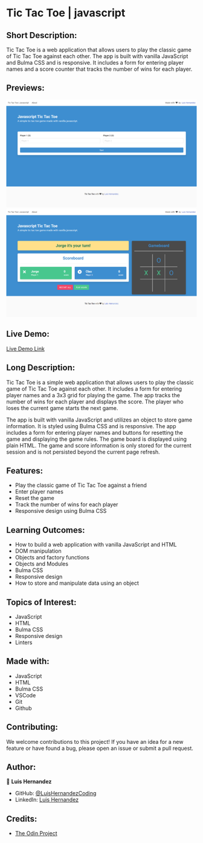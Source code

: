 # Tic Tac Toe | javascript

## Short Description:
Tic Tac Toe is a web application that allows users to play the classic game of Tic Tac Toe against each other. The app is built with vanilla JavaScript and Bulma CSS and is responsive. It includes a form for entering player names and a score counter that tracks the number of wins for each player.

## Previews:
![Tic Tac Toe Preview - Input names](./previews/names.png)
![Tic Tac Toe Preview - Game board](./previews/game.png)

## Live Demo:
[Live Demo Link](https://luishernandezcoding.github.io/tic-tac-toe-javascript/)

## Long Description:
Tic Tac Toe is a simple web application that allows users to play the classic game of Tic Tac Toe against each other. It includes a form for entering player names and a 3x3 grid for playing the game. The app tracks the number of wins for each player and displays the score. The player who loses the current game starts the next game.

The app is built with vanilla JavaScript and utilizes an object to store game information. It is styled using Bulma CSS and is responsive. The app includes a form for entering player names and buttons for resetting the game and displaying the game rules. The game board is displayed using plain HTML. The game and score information is only stored for the current session and is not persisted beyond the current page refresh.

## Features:
- Play the classic game of Tic Tac Toe against a friend
- Enter player names
- Reset the game
- Track the number of wins for each player
- Responsive design using Bulma CSS

## Learning Outcomes:
- How to build a web application with vanilla JavaScript and HTML
- DOM manipulation
- Objects and factory functions
- Objects and Modules
- Bulma CSS
- Responsive design
- How to store and manipulate data using an object

## Topics of Interest:
- JavaScript
- HTML
- Bulma CSS
- Responsive design
- Linters

## Made with:
- JavaScript
- HTML
- Bulma CSS
- VSCode
- Git
- Github

## Contributing:
We welcome contributions to this project! If you have an idea for a new feature or have found a bug, please open an issue or submit a pull request.

## Author:
👤 **Luis Hernandez**

- GitHub: [@LuisHernandezCoding](https://github.com/LuisHernandezCoding)
- LinkedIn: [Luis Hernandez](https://www.linkedin.com/in/luis-hernandez-coding/)

## Credits:
- [The Odin Project](https://www.theodinproject.com/)
